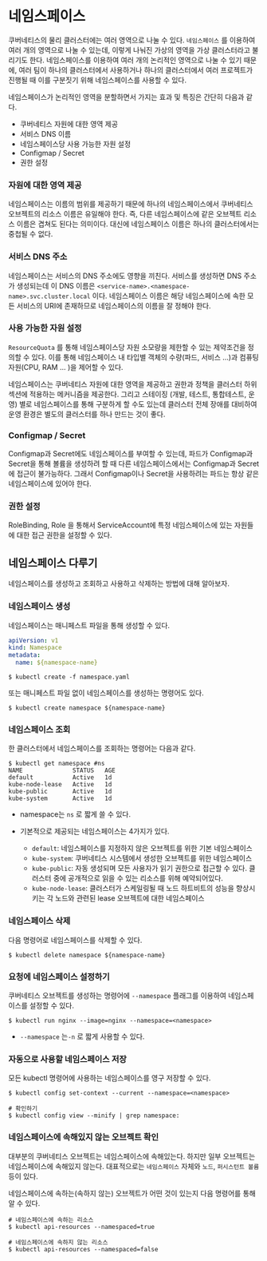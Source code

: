 # 네임스페이스

쿠버네티스의 물리 클러스터에는 여러 영역으로 나눌 수 있다. `네임스페이스` 를 이용하여 여러 개의 영역으로 나눌 수 있는데, 이렇게 나눠진 가상의 영역을 가상 클러스터라고 불리기도 한다. 네임스페이스를 이용하여 여러 개의 논리적인 영역으로 나눌 수 있기 때문에, 여러 팀이 하나의 클러스터에서 사용하거나 하나의 클러스터에서 여러 프로젝트가 진행될 때 이를 구분짓기 위해 네임스페이스를 사용할 수 있다. 

네임스페이스가 논리적인 영역을 분할하면서 가지는 효과 및 특징은 간단히 다음과 같다.

* 쿠버네티스 자원에 대한 영역 제공
* 서비스 DNS 이름
* 네임스페이스당 사용 가능한 자원 설정
* Configmap / Secret
* 권한 설정 



### 자원에 대한 영역 제공

네임스페이스는 이름의 범위를 제공하기 때문에 하나의 네임스페이스에서 쿠버네티스 오브젝트의 리소스 이름은 유일해야 한다. 즉, 다른 네임스페이스에 같은 오브젝트 리소스 이름은 겹쳐도 된다는 의미이다. 대신에 네임스페이스 이름은 하나의 클러스터에서는 중첩될 수 없다.



### 서비스 DNS 주소

네임스페이스는 서비스의 DNS 주소에도 영향을 끼친다. 서비스를 생성하면 DNS 주소가 생성되는데 이 DNS 이름은 `<service-name>.<namespace-name>.svc.cluster.local` 이다. 네임스페이스 이름은 해당 네임스페이스에 속한 모든 서비스의 URI에 존재하므로 네임스페이스의 이름을 잘 정해야 한다.



### 사용 가능한 자원 설정

`ResourceQuota` 를 통해 네임스페이스당 자원 소모량을 제한할 수 있는 제약조건을 정의할 수 있다. 이를 통해 네임스페이스 내 타입별 객체의 수량(파드, 서비스 ...)과 컴퓨팅 자원(CPU, RAM ... )을 제어할 수 있다.



네임스페이스는 쿠버네티스 자원에 대한 영역을 제공하고 권한과 정책을 클러스터 하위 섹션에 적용하는 메커니즘을 제공한다. 그리고 스테이징 (개발, 테스트, 통합테스트, 운영) 별로 네임스페이스를 통해 구분하게 할 수도 있는데 클러스터 전체 장애를 대비하여 운영 환경은 별도의 클러스터를 하나 만드는 것이 좋다.



### Configmap / Secret

Configmap과 Secret에도 네임스페이스를 부여할 수 있는데, 파드가 Configmap과 Secret을 통해 볼륨을 생성하려 할 때 다른 네임스페이스에서는 Configmap과 Secret에 접근이 불가능하다. 그래서 Configmap이나 Secret을 사용하려는 파드는 항상 같은 네임스페이스에 있어야 한다.



### 권한 설정

RoleBinding, Role 을 통해서 ServiceAccount에 특정 네임스페이스에 있는 자원들에 대한 접근 권한을 설정할 수 있다.



## 네임스페이스 다루기

네임스페이스를 생성하고 조회하고 사용하고 삭제하는 방법에 대해 알아보자.



### 네임스페이스 생성

네임스페이스는 매니페스트 파일을 통해 생성할 수 있다.

```yaml
apiVersion: v1
kind: Namespace
metadata:
  name: ${namespace-name}
```

```shell
$ kubectl create -f namespace.yaml
```



또는 매니페스트 파일 없이 네임스페이스를 생성하는 명령어도 있다.

```shell
$ kubectl create namespace ${namespace-name}
```



### 네임스페이스 조회

한 클러스터에서 네임스페이스를 조회하는 명령어는 다음과 같다. 

```shell
$ kubectl get namespace #ns
NAME              STATUS   AGE
default           Active   1d
kube-node-lease   Active   1d
kube-public       Active   1d
kube-system       Active   1d
```

* namespace는 `ns` 로 짧게 쓸 수 있다.

* 기본적으로 제공되는 네임스페이스는 4가지가 있다.

  * `default`: 네임스페이스를 지정하지 않은 오브젝트를 위한 기본 네임스페이스
  * `kube-system`: 쿠버네티스 시스템에서 생성한 오브젝트를 위한 네임스페이스
  * `kube-public`: 자동 생성되며 모든 사용자가 읽기 권한으로 접근할 수 있다. 클러스터 중에 공개적으로 읽을 수 있는 리소스를 위해 예약되어있다.
  * `kube-node-lease`: 클러스터가 스케일링될 때 노드 하트비트의 성능을 향상시키는 각 노드와 관련된 lease 오브젝트에 대한 네임스페이스



### 네임스페이스 삭제

다음 명령어로 네임스페이스를 삭제할 수 있다.

```shell
$ kubectl delete namespace ${namespace-name}
```



### 요청에 네임스페이스 설정하기

쿠버네티스 오브젝트를 생성하는 명령어에 `--namespace`  플래그를 이용하여 네임스페이스를 설정할 수 있다.

```shell
$ kubectl run nginx --image=nginx --namespace=<namespace>
```

* `--namespace` 는`-n` 로 짧게 사용할 수 있다.



### 자동으로 사용할 네임스페이스 저장

모든 kubectl 명령어에 사용하는 네임스페이스를 영구 저장할 수 있다.

```shell
$ kubectl config set-context --current --namespace=<namespace>

# 확인하기
$ kubectl config view --minify | grep namespace:
```



### 네임스페이스에 속해있지 않는 오브젝트 확인

대부분의 쿠버네티스 오브젝트는 네임스페이스에 속해있는다. 하지만 일부 오브젝트는 네임스페이스에 속해있지 않는다. 대표적으로는 `네임스페이스` 자체와 `노드`, `퍼시스턴트 볼륨` 등이 있다.

네임스페이스에 속하는(속하지 않는) 오브젝트가 어떤 것이 있는지 다음 명령어를 통해 알 수 있다.

```shell
# 네임스페이스에 속하는 리소스
$ kubectl api-resources --namespaced=true

# 네임스페이스에 속하지 않는 리소스
$ kubectl api-resources --namespaced=false
```









































